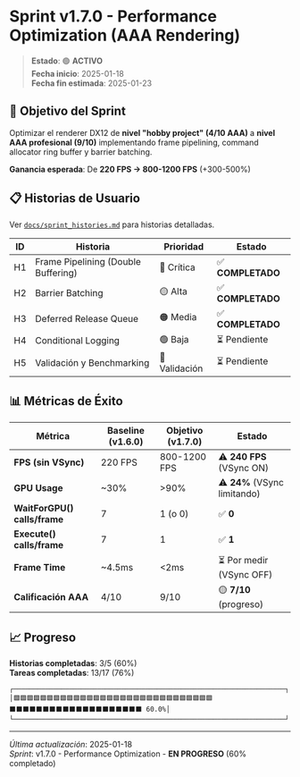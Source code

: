 ﻿# Sprint v1.7.0 - Performance Optimization (AAA Rendering)

> **Estado**: 🟢 **ACTIVO**  
> **Fecha inicio**: 2025-01-18  
> **Fecha fin estimada**: 2025-01-23

## 🎯 Objetivo del Sprint

Optimizar el renderer DX12 de **nivel "hobby project" (4/10 AAA)** a **nivel AAA profesional (9/10)** implementando frame pipelining, command allocator ring buffer y barrier batching.

**Ganancia esperada**: De **220 FPS → 800-1200 FPS** (+300-500%)

## 📋 Historias de Usuario

Ver [`docs/sprint_histories.md`](sprint_histories.md) para historias detalladas.

| ID | Historia | Prioridad | Estado |
|----|----------|-----------|--------|
| H1 | Frame Pipelining (Double Buffering) | 🔴 Crítica | ✅ **COMPLETADO** |
| H2 | Barrier Batching | 🟡 Alta | ✅ **COMPLETADO** |
| H3 | Deferred Release Queue | 🟠 Media | ✅ **COMPLETADO** |
| H4 | Conditional Logging | 🟢 Baja | ⏳ Pendiente |
| H5 | Validación y Benchmarking | 🔵 Validación | ⏳ Pendiente |

## 📊 Métricas de Éxito

| Métrica | Baseline (v1.6.0) | Objetivo (v1.7.0) | Estado |
|---------|-------------------|-------------------|--------|
| **FPS (sin VSync)** | 220 FPS | 800-1200 FPS | ⚠️ **240 FPS** (VSync ON) |
| **GPU Usage** | ~30% | >90% | ⚠️ **24%** (VSync limitando) |
| **WaitForGPU() calls/frame** | 7 | 1 (o 0) | ✅ **0** |
| **Execute() calls/frame** | 7 | 1 | ✅ **1** |
| **Frame Time** | ~4.5ms | <2ms | ⏳ Por medir (VSync OFF) |
| **Calificación AAA** | 4/10 | 9/10 | 🟡 **7/10** (progreso) |

## 📈 Progreso

**Historias completadas**: 3/5 (60%)  
**Tareas completadas**: 13/17 (76%)

```
┌────────────────────────────────────────────────────────────────────┐
│🟩🟩🟩🟩🟩🟩🟩🟩🟩🟩🟩🟩🟩🟩🟩🟩🟩🟩🟩🟩🟩🟩🟩🟩🟩🟩🟩🟩🟩🟩⬛⬛⬛⬛⬛⬛⬛⬛⬛⬛⬛⬛⬛⬛⬛⬛⬛⬛⬛⬛ 60.0%│
└────────────────────────────────────────────────────────────────────┘
```

---

*Última actualización*: 2025-01-18  
*Sprint*: v1.7.0 - Performance Optimization - **EN PROGRESO** (60% completado)
